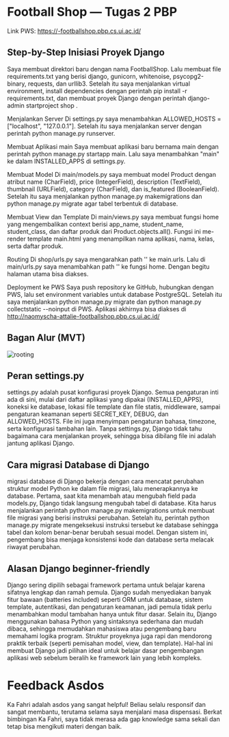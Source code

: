 # Football Shop — Tugas 2 PBP
Link PWS: [https://<username-SSO>-footballshop.pbp.cs.ui.ac.id/](https://naomyscha-attalie-footballshop.pbp.cs.ui.ac.id/)

## Step-by-Step Inisiasi Proyek Django
Saya membuat direktori baru dengan nama FootballShop. Lalu membuat file requirements.txt yang berisi django, gunicorn, whitenoise, psycopg2-binary, requests, dan urllib3. Setelah itu saya menjalankan virtual environment, install dependencies dengan perintah pip install -r requirements.txt, dan membuat proyek Django dengan perintah django-admin startproject shop .

Menjalankan Server
Di settings.py saya menambahkan ALLOWED_HOSTS = ["localhost", "127.0.0.1"]. Setelah itu saya menjalankan server dengan perintah python manage.py runserver.

Membuat Aplikasi main
Saya membuat aplikasi baru bernama main dengan perintah python manage.py startapp main. Lalu saya menambahkan "main" ke dalam INSTALLED_APPS di settings.py.

Membuat Model
Di main/models.py saya membuat model Product dengan atribut name (CharField), price (IntegerField), description (TextField), thumbnail (URLField), category (CharField), dan is_featured (BooleanField). Setelah itu saya menjalankan python manage.py makemigrations dan python manage.py migrate agar tabel terbentuk di database.

Membuat View dan Template
Di main/views.py saya membuat fungsi home yang mengembalikan context berisi app_name, student_name, student_class, dan daftar produk dari Product.objects.all(). Fungsi ini me-render template main.html yang menampilkan nama aplikasi, nama, kelas, serta daftar produk.

Routing
Di shop/urls.py saya mengarahkan path '' ke main.urls. Lalu di main/urls.py saya menambahkan path '' ke fungsi home. Dengan begitu halaman utama bisa diakses.

Deployment ke PWS
Saya push repository ke GitHub, hubungkan dengan PWS, lalu set environment variables untuk database PostgreSQL. Setelah itu saya menjalankan python manage.py migrate dan python manage.py collectstatic --noinput di PWS. Aplikasi akhirnya bisa diakses di http://naomyscha-attalie-footballshop.pbp.cs.ui.ac.id/

## Bagan Alur (MVT)
![rooting](https://github.com/user-attachments/assets/c27121f3-b67c-4213-a878-7c192a611976)

## Peran settings.py
settings.py adalah pusat konfigurasi proyek Django. Semua pengaturan inti ada di sini, mulai dari daftar aplikasi yang dipakai (INSTALLED\_APPS), koneksi ke database, lokasi file template dan file statis, middleware, sampai pengaturan keamanan seperti SECRET\_KEY, DEBUG, dan ALLOWED\_HOSTS. File ini juga menyimpan pengaturan bahasa, timezone, serta konfigurasi tambahan lain. Tanpa settings.py, Django tidak tahu bagaimana cara menjalankan proyek, sehingga bisa dibilang file ini adalah jantung aplikasi Django.

## Cara migrasi Database di Django
migrasi database di Django bekerja dengan cara mencatat perubahan struktur model Python ke dalam file migrasi, lalu menerapkannya ke database. Pertama, saat kita menambah atau mengubah field pada models.py, Django tidak langsung mengubah tabel di database. Kita harus menjalankan perintah python manage.py makemigrations untuk membuat file migrasi yang berisi instruksi perubahan. Setelah itu, perintah python manage.py migrate mengeksekusi instruksi tersebut ke database sehingga tabel dan kolom benar-benar berubah sesuai model. Dengan sistem ini, pengembang bisa menjaga konsistensi kode dan database serta melacak riwayat perubahan.

## Alasan Django beginner-friendly
Django sering dipilih sebagai framework pertama untuk belajar karena sifatnya lengkap dan ramah pemula. Django sudah menyediakan banyak fitur bawaan (batteries included) seperti ORM untuk database, sistem template, autentikasi, dan pengaturan keamanan, jadi pemula tidak perlu menambahkan modul tambahan hanya untuk fitur dasar. Selain itu, Django menggunakan bahasa Python yang sintaksnya sederhana dan mudah dibaca, sehingga memudahkan mahasiswa atau pengembang baru memahami logika program. Struktur proyeknya juga rapi dan mendorong praktik terbaik (seperti pemisahan model, view, dan template). Hal-hal ini membuat Django jadi pilihan ideal untuk belajar dasar pengembangan aplikasi web sebelum beralih ke framework lain yang lebih kompleks.

# Feedback Asdos
Ka Fahri adalah asdos yang sangat helpful! Beliau selalu responsif dan sangat membantu, terutama selama saya menjalani masa dispensasi. Berkat bimbingan Ka Fahri, saya tidak merasa ada gap knowledge sama sekali dan tetap bisa mengikuti materi dengan baik.
